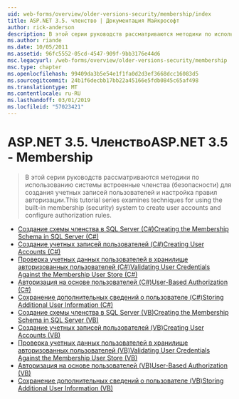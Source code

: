 ```yaml
---
uid: web-forms/overview/older-versions-security/membership/index
title: ASP.NET 3.5. членство | Документация Майкрософт
author: rick-anderson
description: В этой серии руководств рассматриваются методики по использованию системы встроенные членства (безопасности) для создания учетных записей пользователей и настройка правил авторизации.
ms.author: riande
ms.date: 10/05/2011
ms.assetid: 96fc5552-05cd-4547-909f-9bb3176e44d6
msc.legacyurl: /web-forms/overview/older-versions-security/membership
msc.type: chapter
ms.openlocfilehash: 99409da3b5e54e1f1fa0d2d3ef3668dcc16083d5
ms.sourcegitcommit: 24b1f6decbb17bb22a45166e5fdb0845c65af498
ms.translationtype: MT
ms.contentlocale: ru-RU
ms.lasthandoff: 03/01/2019
ms.locfileid: "57023421"
---
```

<a name="aspnet-35---membership"></a><span data-ttu-id="5fdeb-103">ASP.NET 3.5. Членство</span><span class="sxs-lookup"><span data-stu-id="5fdeb-103">ASP.NET 3.5 - Membership</span></span>
====================
> <span data-ttu-id="5fdeb-104">В этой серии руководств рассматриваются методики по использованию системы встроенные членства (безопасности) для создания учетных записей пользователей и настройка правил авторизации.</span><span class="sxs-lookup"><span data-stu-id="5fdeb-104">This tutorial series examines techniques for using the built-in membership (security) system to create user accounts and configure authorization rules.</span></span>


- [<span data-ttu-id="5fdeb-105">Создание схемы членства в SQL Server (C#)</span><span class="sxs-lookup"><span data-stu-id="5fdeb-105">Creating the Membership Schema in SQL Server (C#)</span></span>](creating-the-membership-schema-in-sql-server-cs.md)
- [<span data-ttu-id="5fdeb-106">Создание учетных записей пользователей (C#)</span><span class="sxs-lookup"><span data-stu-id="5fdeb-106">Creating User Accounts (C#)</span></span>](creating-user-accounts-cs.md)
- [<span data-ttu-id="5fdeb-107">Проверка учетных данных пользователей в хранилище авторизованных пользователей (C#)</span><span class="sxs-lookup"><span data-stu-id="5fdeb-107">Validating User Credentials Against the Membership User Store (C#)</span></span>](validating-user-credentials-against-the-membership-user-store-cs.md)
- [<span data-ttu-id="5fdeb-108">Авторизация на основе пользователей (C#)</span><span class="sxs-lookup"><span data-stu-id="5fdeb-108">User-Based Authorization (C#)</span></span>](user-based-authorization-cs.md)
- [<span data-ttu-id="5fdeb-109">Сохранение дополнительных сведений о пользователе (C#)</span><span class="sxs-lookup"><span data-stu-id="5fdeb-109">Storing Additional User Information (C#)</span></span>](storing-additional-user-information-cs.md)
- [<span data-ttu-id="5fdeb-110">Создание схемы членства в SQL Server (VB)</span><span class="sxs-lookup"><span data-stu-id="5fdeb-110">Creating the Membership Schema in SQL Server (VB)</span></span>](creating-the-membership-schema-in-sql-server-vb.md)
- [<span data-ttu-id="5fdeb-111">Создание учетных записей пользователей (VB)</span><span class="sxs-lookup"><span data-stu-id="5fdeb-111">Creating User Accounts (VB)</span></span>](creating-user-accounts-vb.md)
- [<span data-ttu-id="5fdeb-112">Проверка учетных данных пользователей в хранилище авторизованных пользователей (VB)</span><span class="sxs-lookup"><span data-stu-id="5fdeb-112">Validating User Credentials Against the Membership User Store (VB)</span></span>](validating-user-credentials-against-the-membership-user-store-vb.md)
- [<span data-ttu-id="5fdeb-113">Авторизация на основе пользователей (VB)</span><span class="sxs-lookup"><span data-stu-id="5fdeb-113">User-Based Authorization (VB)</span></span>](user-based-authorization-vb.md)
- [<span data-ttu-id="5fdeb-114">Сохранение дополнительных сведений о пользователе (VB)</span><span class="sxs-lookup"><span data-stu-id="5fdeb-114">Storing Additional User Information (VB)</span></span>](storing-additional-user-information-vb.md)
